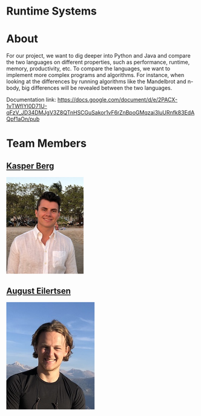 # Runtime Systems

# About

For our project, we want to dig deeper into Python and Java and compare the two languages on different properties, such as performance, runtime, memory, productivity, etc.
To compare the languages, we want to implement more complex programs and algorithms. For instance, when looking at the differences by running algorithms like the Mandelbrot and n-body, big differences will be revealed between the two languages.

Documentation link: https://docs.google.com/document/d/e/2PACX-1vTWfIYI0D71U-qFzV_JD34DMJgV3Z8QTnHSCGuSakor1vF6rZnBpoGMqzai3luURnfk83EdAQpf1aOn/pub

# Team Members

## [Kasper Berg](https://github.com/kasperkberg)
![Kasper](headshots/bilde.jpg)

## [August Eilertsen](https://github.com/augustle)
![August](headshots/bilde_aug.jpg)
